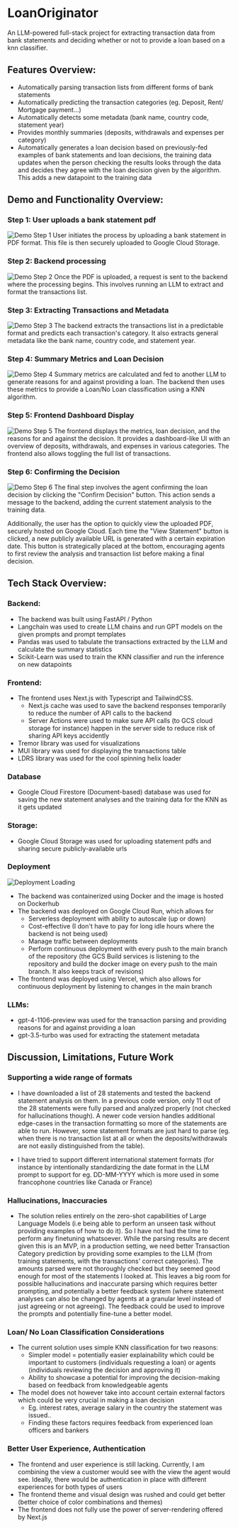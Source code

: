 # LoanOriginator
An LLM-powered full-stack project for extracting transaction data from bank statements and deciding whether or not to provide a loan based on a knn classifier.

## Features Overview:
- Automatically parsing transaction lists from different forms of bank statements
- Automatically predicting the transaction categories (eg. Deposit, Rent/ Mortgage payment...)
- Automatically detects some metadata (bank name, country code, statement year)
- Provides monthly summaries (deposits, withdrawals and expenses per category)
- Automatically generates a loan decision based on previously-fed examples of bank statements and loan decisions, the training data updates when the person checking the results looks through the data and decides they agree with the loan decision given by the algorithm. This adds a new datapoint to the training data

## Demo and Functionality Overview:

### Step 1: User uploads a bank statement pdf
![Demo Step 1](/images/demo_step_1.png)
User initiates the process by uploading a bank statement in PDF format. This file is then securely uploaded to Google Cloud Storage.

### Step 2: Backend processing
![Demo Step 2](/images/demo_step_2.png)
Once the PDF is uploaded, a request is sent to the backend where the processing begins. This involves running an LLM to extract and format the transactions list.

### Step 3: Extracting Transactions and Metadata
![Demo Step 3](/images/demo_step_3.png)
The backend extracts the transactions list in a predictable format and predicts each transaction's category. It also extracts general metadata like the bank name, country code, and statement year.

### Step 4: Summary Metrics and Loan Decision
![Demo Step 4](/images/demo_step_4.png)
Summary metrics are calculated and fed to another LLM to generate reasons for and against providing a loan. The backend then uses these metrics to provide a Loan/No Loan classification using a KNN algorithm.

### Step 5: Frontend Dashboard Display
![Demo Step 5](/images/demo_step_5.png)
The frontend displays the metrics, loan decision, and the reasons for and against the decision. It provides a dashboard-like UI with an overview of deposits, withdrawals, and expenses in various categories. The frontend also allows toggling the full list of transactions.

### Step 6: Confirming the Decision
![Demo Step 6](/images/demo_step_6.png)
The final step involves the agent confirming the loan decision by clicking the "Confirm Decision" button. This action sends a message to the backend, adding the current statement analysis to the training data.

Additionally, the user has the option to quickly view the uploaded PDF, securely hosted on Google Cloud. Each time the "View Statement" button is clicked, a new publicly available URL is generated with a certain expiration date. This button is strategically placed at the bottom, encouraging agents to first review the analysis and transaction list before making a final decision.


## Tech Stack Overview:
### Backend:
  - The backend was built using FastAPI / Python
  - Langchain was used to create LLM chains and run GPT models on the given prompts and prompt templates
  - Pandas was used to tabulate the transactions extracted by the LLM and calculate the summary statistics
  - Scikit-Learn was used to train the KNN classifier and run the inference on new datapoints

### Frontend:
  - The frontend uses Next.js with Typescript and TailwindCSS.
    - Next.js cache was used to save the backend responses temporarily to reduce the number of API calls to the backend
    - Server Actions were used to make sure API calls (to GCS cloud storage for instance) happen in the server side to reduce risk of sharing API keys accidently
  - Tremor library was used for visualizations
  - MUI library was used for displaying the transactions table
  - LDRS library was used for the cool spinning helix loader

### Database
  - Google Cloud Firestore (Document-based) database was used for saving the new statement analyses and the training data for the KNN as it gets updated
### Storage:
  - Google Cloud Storage was used for uploading statement pdfs and sharing secure publicly-available urls

### Deployment

![Deployment Loading](/images/deployment-loading.png)

  - The backend was containerized using Docker and the image is hosted on Dockerhub
  - The backend was deployed on Google Cloud Run, which allows for
    - Serverless deployment with ability to autoscale (up or down)
    - Cost-effective (I don't have to pay for long idle hours where the backend is not being used)
    - Manage traffic between deployments
    - Perform continuous deployment with every push to the main branch of the repository (the GCS Build services is listening to the repository and build the docker image on every push to the main branch. It also keeps track of revisions)
  - The frontend was deployed using Vercel, which also allows for continuous deployment by listening to changes in the main branch

### LLMs:
  - gpt-4-1106-preview was used for the transaction parsing and providing reasons for and against providing a loan
  - gpt-3.5-turbo was used for extracting the statement metadata

## Discussion, Limitations, Future Work

### Supporting a wide range of formats

- I have downloaded a list of 28 statements and tested the backend statement analysis on them. In a previous code version, only 11 out of the 28 statements were fully parsed and analyzed properly (not checked for hallucinations though). A newer code version handles additional edge-cases in the transaction formatting so more of the statements are able to run. However, some statement formats are just hard to parse (eg. when there is no transaction list at all or when the deposits/withdrawals are not easily distinguished from the table).

- I have tried to support different international statement formats (for instance by intentionally standardizing the date format in the LLM prompt to support for eg. DD-MM-YYYY which is more used in some francophone countries like Canada or France)

### Hallucinations, Inaccuracies
- The solution relies entirely on the zero-shot capabilities of Large Language Models (i.e being able to perform an unseen task without providing examples of how to do it). So I have not had the time to perform any finetuning whatsoever. While the parsing results are decent given this is an MVP, in a production setting, we need better Transaction Category prediction by providing some examples to the LLM (from training statements, with the transactions' correct categories). The amounts parsed were not thoroughly checked but they seemed good enough for most of the statements I looked at. This leaves a big room for possible hallucinations and inaccurate parsing which requires better prompting, and potentially a better feedback system (where statement analyses can also be changed by agents at a granular level instead of just agreeing or not agreeing). The feedback could be used to improve the prompts and potentially fine-tune a better model.

### Loan/ No Loan Classification Considerations
- The current solution uses simple KNN classification for two reasons:
  - Simpler model = potentially easier explainability which could be important to customers (individuals requesting a loan) or agents (individuals reviewing the decision and approving it)
  - Ability to showcase a potential for improving the decision-making based on feedback from knowledgeable agents
- The model does not however take into account certain external factors which could be very crucial in making a loan decision
  - Eg. interest rates, average salary in the country the statement was issued..
  - Finding these factors requires feedback from experienced loan officers and bankers
  

### Better User Experience, Authentication
- The frontend and user experience is still lacking. Currently, I am combining the view a customer would see with the view the agent would see. Ideally, there would be authentication in place with different experiences for both types of users
- The frontend theme and visual design was rushed and could get better (better choice of color combinations and themes)
- The frontend does not fully use the power of server-rendering offered by Next.js